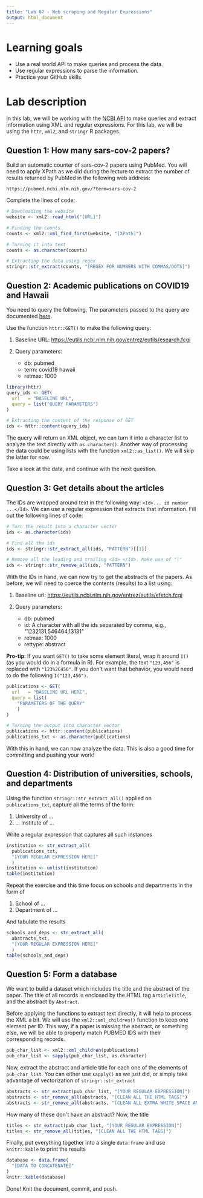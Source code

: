 ```yaml
---
title: "Lab 07 - Web scraping and Regular Expressions"
output: html_document
---
```





# Learning goals

- Use a real world API to make queries and process the data.
- Use regular expressions to parse the information.
- Practice your GitHub skills.

# Lab description

In this lab, we will be working with the [NCBI API](https://www.ncbi.nlm.nih.gov/home/develop/api/)
to make queries and extract information using XML and regular expressions. For this lab, we will
be using the `httr`, `xml2`, and `stringr` R packages.

## Question 1: How many sars-cov-2 papers?

Build an automatic counter of sars-cov-2 papers using PubMed. You will need to apply XPath as we did during the lecture to extract the number of results returned by PubMed in the following web address:

```
https://pubmed.ncbi.nlm.nih.gov/?term=sars-cov-2
```

Complete the lines of code:


```r
# Downloading the website
website <- xml2::read_html("[URL]")

# Finding the counts
counts <- xml2::xml_find_first(website, "[XPath]")

# Turning it into text
counts <- as.character(counts)

# Extracting the data using regex
stringr::str_extract(counts, "[REGEX FOR NUMBERS WITH COMMAS/DOTS]")
```


## Question 2: Academic publications on COVID19 and Hawaii

You need to query the following. 
The parameters passed to the query are documented [here](https://www.ncbi.nlm.nih.gov/books/NBK25499/).

Use the function `httr::GET()` to make the following query:

1. Baseline URL: https://eutils.ncbi.nlm.nih.gov/entrez/eutils/esearch.fcgi

2. Query parameters:

    - db: pubmed
    - term: covid19 hawaii
    - retmax: 1000



```r
library(httr)
query_ids <- GET(
  url   = "BASELINE URL",
  query = list("QUERY PARAMETERS")
)

# Extracting the content of the response of GET
ids <- httr::content(query_ids)
```

The query will return an XML object, we can turn it into a character list to
analyze the text directly with `as.character()`. Another way of processing the
data could be using lists with the function `xml2::as_list()`. We will skip the
latter for now.

Take a look at the data, and continue with the next question.

## Question 3: Get details about the articles

The IDs are wrapped around text in the following way: `<Id>... id number ...</Id>`.
We can use a regular expression that extracts that information. Fill out the
following lines of code:


```r
# Turn the result into a character vector
ids <- as.character(ids)

# Find all the ids 
ids <- stringr::str_extract_all(ids, "PATTERN")[[1]]

# Remove all the leading and trailing <Id> </Id>. Make use of "|"
ids <- stringr::str_remove_all(ids, "PATTERN")
```

With the IDs in hand, we can now try to get the abstracts of the papers. As
before, we will need to coerce the contents (results) to a list using:

1. Baseline url: https://eutils.ncbi.nlm.nih.gov/entrez/eutils/efetch.fcgi

2. Query parameters:
    - db: pubmed
    - id: A character with all the ids separated by comma, e.g., "1232131,546464,13131"
    - retmax: 1000
    - rettype: abstract
    
**Pro-tip**: If you want `GET()` to take some element literal, wrap it around `I()` (as you would do in a formula in R). For example, the text `"123,456"` is replaced with `"123%2C456"`. If you don't want that behavior, you would need to do the following `I("123,456")`.
    

```r
publications <- GET(
  url   = "BASELINE URL HERE",
  query = list(
    "PARAMETERS OF THE QUERY"
    )
)

# Turning the output into character vector
publications <- httr::content(publications)
publications_txt <- as.character(publications)
```

With this in hand, we can now analyze the data. This is also a good time for committing and pushing your work!

## Question 4: Distribution of universities, schools, and departments

Using the function `stringr::str_extract_all()` applied on `publications_txt`, capture all the terms of the form:

1.    University of ...
2.    ... Institute of ...

Write a regular expression that captures all such instances


```r
institution <- str_extract_all(
  publications_txt,
  "[YOUR REGULAR EXPRESSION HERE]"
  ) 
institution <- unlist(institution)
table(institution)
```

Repeat the exercise and this time focus on schools and departments in the form of

1.    School of ...
2.    Department of ...

And tabulate the results


```r
schools_and_deps <- str_extract_all(
  abstracts_txt,
  "[YOUR REGULAR EXPRESSION HERE]"
  )
table(schools_and_deps)
```

## Question 5: Form a database

We want to build a dataset which includes the title and the abstract of the
paper. The title of all records is enclosed by the HTML tag `ArticleTitle`, and
the abstract by `Abstract`. 

Before applying the functions to extract text directly, it will help to process
the XML a bit. We will use the `xml2::xml_children()` function to keep one element
per ID. This way, if a paper is missing the abstract, or something else, we will be able to properly match PUBMED IDS with their corresponding records.



```r
pub_char_list <- xml2::xml_children(publications)
pub_char_list <- sapply(pub_char_list, as.character)
```

Now, extract the abstract and article title for each one of the elements of
`pub_char_list`. You can either use `sapply()` as we just did, or simply
take advantage of vectorization of `stringr::str_extract`


```r
abstracts <- str_extract(pub_char_list, "[YOUR REGULAR EXPRESSION]")
abstracts <- str_remove_all(abstracts, "[CLEAN ALL THE HTML TAGS]")
abstracts <- str_remove_all(abstracts, "[CLEAN ALL EXTRA WHITE SPACE AND NEW LINES]")
```

How many of these don't have an abstract? Now, the title


```r
titles <- str_extract(pub_char_list, "[YOUR REGULAR EXPRESSION]")
titles <- str_remove_all(titles, "[CLEAN ALL THE HTML TAGS]")
```

Finally, put everything together into a single `data.frame` and use
`knitr::kable` to print the results


```r
database <- data.frame(
  "[DATA TO CONCATENATE]"
)
knitr::kable(database)
```

Done! Knit the document, commit, and push.


